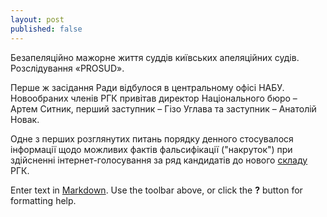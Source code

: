 ```yaml
---
layout: post
published: false
---
```

Безапеляційно мажорне життя суддів київських апеляційних судів. Розслідування «PROSUD».

Перше ж засідання Ради відбулося в центральному офісі НАБУ. Новообраних членів РГК привітав директор Національного бюро – Артем Ситник, перший заступник – Гізо Углава та заступник – Анатолій Новак.
 
Одне з перших розглянутих питань порядку денного стосувалося інформації щодо можливих фактів фальсифікації ("накруток") при здійсненні інтернет-голосування за ряд кандидатів до нового [складу](http://www.automaidan.org.ua/ "Автомайдан") РГК.

Enter text in [Markdown](http://daringfireball.net/projects/markdown/). Use the toolbar above, or click the **?** button for formatting help.
